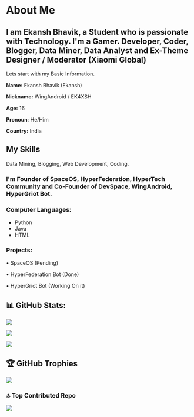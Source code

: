 # About Me

## I am Ekansh Bhavik, a Student who is passionate with Technology. I'm a Gamer. Developer, Coder, Blogger, Data Miner, Data Analyst and Ex-Theme Designer / Moderator (Xiaomi Global)

Lets start with my Basic Information.

**Name:** Ekansh Bhavik (Ekansh)

**Nickname:** WingAndroid / EK4XSH 

**Age:** 16 

**Pronoun**: He/Him

**Country:** India

## My Skills

Data Mining, Blogging, Web Development, Coding.

### I'm Founder of SpaceOS, HyperFederation, HyperTech Community and Co-Founder of DevSpace, WingAndroid, HyperGriot Bot.

### Computer Languages: 
- Python
- Java
- HTML

### Projects:  

 • SpaceOS (Pending)

 • HyperFederation Bot (Done)

 • HyperGriot Bot (Working On it)

 ## 📊 GitHub Stats:

![](https://github-readme-stats.vercel.app/api?username=real-ekansh&theme=dark&hide_border=false&include_all_commits=false&count_private=false)<br/>

![](https://github-readme-streak-stats.herokuapp.com/?user=real-ekansh&theme=dark&hide_border=false)<br/>

![](https://github-readme-stats.vercel.app/api/top-langs/?username=real-ekansh&theme=dark&hide_border=false&include_all_commits=false&count_private=false&layout=compact)

## 🏆 GitHub Trophies

![](https://github-profile-trophy.vercel.app/?username=real-ekansh&theme=radical&no-frame=true&no-bg=true&margin-w=4)

### 🔝 Top Contributed Repo

![](https://github-contributor-stats.vercel.app/api?username=real-ekansh&limit=5&theme=dark&combine_all_yearly_contributions=true)

 



<!--
**real-ekansh/real-ekansh** is a ✨ _special_ ✨ repository because its `README.md` (this file) appears on your GitHub profile.

Here are some ideas to get you started:

- 🔭 I’m currently working on ...
- 🌱 I’m currently learning ...
- 👯 I’m looking to collaborate on ...
- 🤔 I’m looking for help with ...
- 💬 Ask me about ...
- 📫 How to reach me: ...
- 😄 Pronouns: ...
- ⚡ Fun fact: ...
-->
